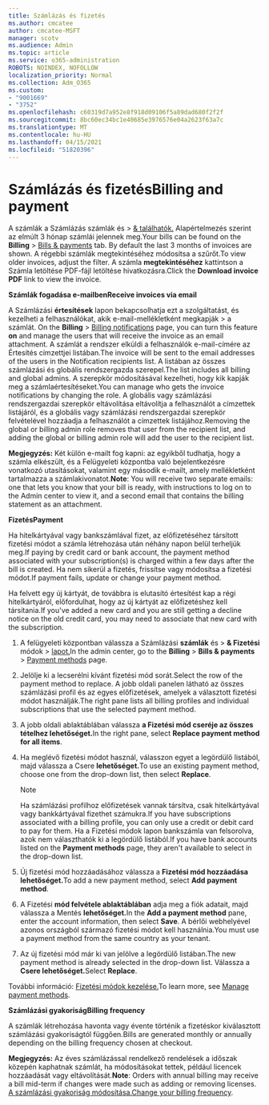 ```yaml
---
title: Számlázás és fizetés
ms.author: cmcatee
author: cmcatee-MSFT
manager: scotv
ms.audience: Admin
ms.topic: article
ms.service: o365-administration
ROBOTS: NOINDEX, NOFOLLOW
localization_priority: Normal
ms.collection: Adm_O365
ms.custom:
- "9001669"
- "3752"
ms.openlocfilehash: c60319d7a952e8f918d09106f5a89dad680f2f2f
ms.sourcegitcommit: 8bc60ec34bc1e40685e3976576e04a2623f63a7c
ms.translationtype: MT
ms.contentlocale: hu-HU
ms.lasthandoff: 04/15/2021
ms.locfileid: "51820396"
---
```

# <a name="billing-and-payment"></a><span data-ttu-id="99894-102">Számlázás és fizetés</span><span class="sxs-lookup"><span data-stu-id="99894-102">Billing and payment</span></span>

<span data-ttu-id="99894-103">A számlák a Számlázás számlák és  >  [& találhatók.](https://go.microsoft.com/fwlink/p/?linkid=848039)  Alapértelmezés szerint az elmúlt 3 hónap számlái jelennek meg.</span><span class="sxs-lookup"><span data-stu-id="99894-103">Your bills can be found on the **Billing** > [Bills & payments](https://go.microsoft.com/fwlink/p/?linkid=848039) tab.  By default the last 3 months of invoices are shown.</span></span>  <span data-ttu-id="99894-104">A régebbi számlák megtekintéséhez módosítsa a szűrőt.</span><span class="sxs-lookup"><span data-stu-id="99894-104">To view older invoices, adjust the filter.</span></span>  <span data-ttu-id="99894-105">A számla **megtekintéséhez** kattintson a Számla letöltése PDF-fájl letöltése hivatkozásra.</span><span class="sxs-lookup"><span data-stu-id="99894-105">Click the **Download invoice PDF** link to view the invoice.</span></span>

<span data-ttu-id="99894-106">**Számlák fogadása e-mailben**</span><span class="sxs-lookup"><span data-stu-id="99894-106">**Receive invoices via email**</span></span>

<span data-ttu-id="99894-107">A Számlázási **értesítések** lapon bekapcsolhatja ezt a szolgáltatást, és kezelheti a felhasználókat, akik e-mail-mellékletként megkapják  >  [](https://go.microsoft.com/fwlink/p/?linkid=853212) a számlát. </span><span class="sxs-lookup"><span data-stu-id="99894-107">On the **Billing** > [Billing notifications](https://go.microsoft.com/fwlink/p/?linkid=853212) page, you can turn this feature **on** and manage the users that will receive the invoice as an email attachment.</span></span> <span data-ttu-id="99894-108">A számlát a rendszer elküldi a felhasználók e-mail-címére az Értesítés címzettjei listában.</span><span class="sxs-lookup"><span data-stu-id="99894-108">The invoice will be sent to the email addresses of the users in the Notification recipients list.</span></span> <span data-ttu-id="99894-109">A listában az összes számlázási és globális rendszergazda szerepel.</span><span class="sxs-lookup"><span data-stu-id="99894-109">The list includes all billing and global admins.</span></span>  <span data-ttu-id="99894-110">A szerepkör módosításával kezelheti, hogy kik kapják meg a számlaértesítéseket.</span><span class="sxs-lookup"><span data-stu-id="99894-110">You can manage who gets the invoice notifications by changing the role.</span></span>  <span data-ttu-id="99894-111">A globális vagy számlázási rendszergazdai szerepkör eltávolítása eltávolítja a felhasználót a címzettek listájáról, és a globális vagy számlázási rendszergazdai szerepkör felvételével hozzáadja a felhasználót a címzettek listájához.</span><span class="sxs-lookup"><span data-stu-id="99894-111">Removing the global or billing admin role removes that user from the recipient list, and adding the global or billing admin role will add the user to the recipient list.</span></span>

<span data-ttu-id="99894-112">**Megjegyzés:** Két külön e-mailt fog kapni: az egyikből tudhatja, hogy a számla elkészült, és a Felügyeleti központba való bejelentkezésre vonatkozó utasításokat, valamint egy második e-mailt, amely mellékletként tartalmazza a számlakivonatot.</span><span class="sxs-lookup"><span data-stu-id="99894-112">**Note**: You will receive two separate emails: one that lets you know that your bill is ready, with instructions to log on to the Admin center to view it, and a second email that contains the billing statement as an attachment.</span></span>

<span data-ttu-id="99894-113">**Fizetés**</span><span class="sxs-lookup"><span data-stu-id="99894-113">**Payment**</span></span>

<span data-ttu-id="99894-114">Ha hitelkártyával vagy bankszámlával fizet, az előfizetéséhez társított fizetési módot a számla létrehozása után néhány napon belül terheljük meg.</span><span class="sxs-lookup"><span data-stu-id="99894-114">If paying by credit card or bank account, the payment method associated with your subscription(s) is charged within a few days after the bill is created.</span></span> <span data-ttu-id="99894-115">Ha nem sikerül a fizetés, frissítse vagy módosítsa a fizetési módot.</span><span class="sxs-lookup"><span data-stu-id="99894-115">If payment fails, update or change your payment method.</span></span>

<span data-ttu-id="99894-116">Ha felvett egy új kártyát, de továbbra is elutasító értesítést kap a régi hitelkártyáról, előfordulhat, hogy az új kártyát az előfizetéshez kell társítania.</span><span class="sxs-lookup"><span data-stu-id="99894-116">If you've added a new card and you are still getting a decline notice on the old credit card, you may need to associate that new card with the subscription.</span></span>

1. <span data-ttu-id="99894-117">A felügyeleti központban válassza a Számlázási **számlák** és  >  **& Fizetési** módok  >  [lapot.](https://go.microsoft.com/fwlink/p/?linkid=2018806)</span><span class="sxs-lookup"><span data-stu-id="99894-117">In the admin center, go to the **Billing** > **Bills & payments** > [Payment methods](https://go.microsoft.com/fwlink/p/?linkid=2018806) page.</span></span>

2. <span data-ttu-id="99894-118">Jelölje ki a lecserélni kívánt fizetési mód sorát.</span><span class="sxs-lookup"><span data-stu-id="99894-118">Select the row of the payment method to replace.</span></span> <span data-ttu-id="99894-119">A jobb oldali panelen látható az összes számlázási profil és az egyes előfizetések, amelyek a választott fizetési módot használják.</span><span class="sxs-lookup"><span data-stu-id="99894-119">The right pane lists all billing profiles and individual subscriptions that use the selected payment method.</span></span>

3. <span data-ttu-id="99894-120">A jobb oldali ablaktáblában válassza **a Fizetési mód cseréje az összes tételhez lehetőséget.**</span><span class="sxs-lookup"><span data-stu-id="99894-120">In the right pane, select **Replace payment method for all items**.</span></span>

4. <span data-ttu-id="99894-121">Ha meglévő fizetési módot használ, válasszon egyet a legördülő listából, majd válassza a Csere **lehetőséget.**</span><span class="sxs-lookup"><span data-stu-id="99894-121">To use an existing payment method, choose one from the drop-down list, then select **Replace**.</span></span>

    > [!NOTE]
    > <span data-ttu-id="99894-122">Ha számlázási profilhoz előfizetések vannak társítva, csak hitelkártyával vagy bankkártyával fizethet számukra.</span><span class="sxs-lookup"><span data-stu-id="99894-122">If you have subscriptions associated with a billing profile, you can only use a credit or debit card to pay for them.</span></span> <span data-ttu-id="99894-123">Ha a Fizetési módok  lapon bankszámla van felsorolva, azok nem választhatók ki a legördülő listából.</span><span class="sxs-lookup"><span data-stu-id="99894-123">If you have bank accounts listed on the **Payment methods** page, they aren't available to select in the drop-down list.</span></span>

5. <span data-ttu-id="99894-124">Új fizetési mód hozzáadásához válassza a **Fizetési mód hozzáadása lehetőséget.**</span><span class="sxs-lookup"><span data-stu-id="99894-124">To add a new payment method, select **Add payment method**.</span></span>

6. <span data-ttu-id="99894-125">A Fizetési **mód felvétele ablaktáblában** adja meg a fiók adatait, majd válassza a Mentés **lehetőséget.**</span><span class="sxs-lookup"><span data-stu-id="99894-125">In the **Add a payment method** pane, enter the account information, then select **Save**.</span></span> <span data-ttu-id="99894-126">A bérlői webhelyével azonos országból származó fizetési módot kell használnia.</span><span class="sxs-lookup"><span data-stu-id="99894-126">You must use a payment method from the same country as your tenant.</span></span>

7. <span data-ttu-id="99894-127">Az új fizetési mód már ki van jelölve a legördülő listában.</span><span class="sxs-lookup"><span data-stu-id="99894-127">The new payment method is already selected in the drop-down list.</span></span> <span data-ttu-id="99894-128">Válassza a **Csere lehetőséget.**</span><span class="sxs-lookup"><span data-stu-id="99894-128">Select **Replace**.</span></span>

<span data-ttu-id="99894-129">További információ: [Fizetési módok kezelése.](https://docs.microsoft.com/microsoft-365/commerce/billing-and-payments/manage-payment-methods)</span><span class="sxs-lookup"><span data-stu-id="99894-129">To learn more, see [Manage payment methods](https://docs.microsoft.com/microsoft-365/commerce/billing-and-payments/manage-payment-methods).</span></span>

<span data-ttu-id="99894-130">**Számlázási gyakoriság**</span><span class="sxs-lookup"><span data-stu-id="99894-130">**Billing frequency**</span></span>

<span data-ttu-id="99894-131">A számlák létrehozása havonta vagy évente történik a fizetéskor kiválasztott számlázási gyakoriságtól függően.</span><span class="sxs-lookup"><span data-stu-id="99894-131">Bills are generated monthly or annually depending on the billing frequency chosen at checkout.</span></span>  

<span data-ttu-id="99894-132">**Megjegyzés:** Az éves számlázással rendelkező rendelések a időszak közepén kaphatnak számlát, ha módosításokat tettek, például licencek hozzáadását vagy eltávolítását.</span><span class="sxs-lookup"><span data-stu-id="99894-132">**Note**: Orders with annual billing may receive a bill mid-term if changes were made such as adding or removing licenses.</span></span> <span data-ttu-id="99894-133">[A számlázási gyakoriság módosítása.](https://docs.microsoft.com/microsoft-365/commerce/billing-and-payments/change-payment-frequency)</span><span class="sxs-lookup"><span data-stu-id="99894-133">[Change your billing frequency](https://docs.microsoft.com/microsoft-365/commerce/billing-and-payments/change-payment-frequency).</span></span>
